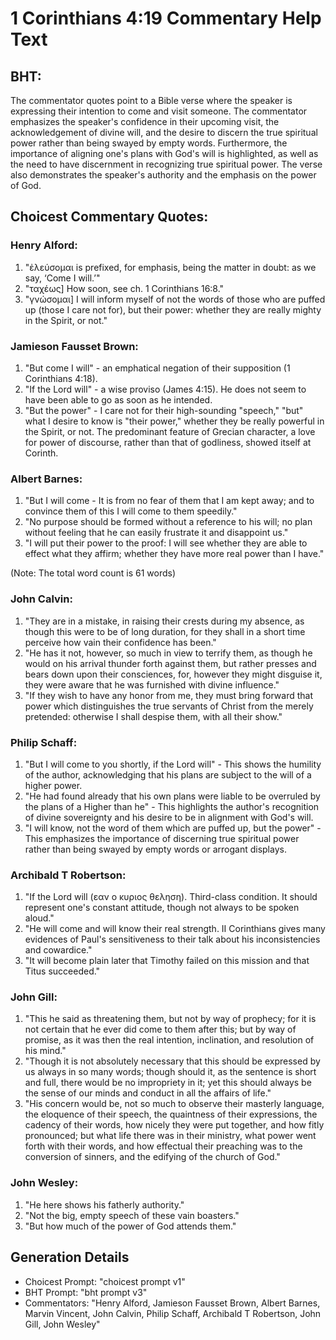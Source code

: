 # 1 Corinthians 4:19 Commentary Help Text

## BHT:
The commentator quotes point to a Bible verse where the speaker is expressing their intention to come and visit someone. The commentator emphasizes the speaker's confidence in their upcoming visit, the acknowledgement of divine will, and the desire to discern the true spiritual power rather than being swayed by empty words. Furthermore, the importance of aligning one's plans with God's will is highlighted, as well as the need to have discernment in recognizing true spiritual power. The verse also demonstrates the speaker's authority and the emphasis on the power of God.

## Choicest Commentary Quotes:
### Henry Alford:
1. "ἐλεύσομαι is prefixed, for emphasis, being the matter in doubt: as we say, ‘Come I will.’"
2. "ταχέως] How soon, see ch. 1 Corinthians 16:8."
3. "γνώσομαι] I will inform myself of not the words of those who are puffed up (those I care not for), but their power: whether they are really mighty in the Spirit, or not."

### Jamieson Fausset Brown:
1. "But come I will" - an emphatical negation of their supposition (1 Corinthians 4:18).
2. "If the Lord will" - a wise proviso (James 4:15). He does not seem to have been able to go as soon as he intended.
3. "But the power" - I care not for their high-sounding "speech," "but" what I desire to know is "their power," whether they be really powerful in the Spirit, or not. The predominant feature of Grecian character, a love for power of discourse, rather than that of godliness, showed itself at Corinth.

### Albert Barnes:
1. "But I will come - It is from no fear of them that I am kept away; and to convince them of this I will come to them speedily."
2. "No purpose should be formed without a reference to his will; no plan without feeling that he can easily frustrate it and disappoint us."
3. "I will put their power to the proof: I will see whether they are able to effect what they affirm; whether they have more real power than I have."

(Note: The total word count is 61 words)

### John Calvin:
1. "They are in a mistake, in raising their crests during my absence, as though this were to be of long duration, for they shall in a short time perceive how vain their confidence has been."
2. "He has it not, however, so much in view to terrify them, as though he would on his arrival thunder forth against them, but rather presses and bears down upon their consciences, for, however they might disguise it, they were aware that he was furnished with divine influence."
3. "If they wish to have any honor from me, they must bring forward that power which distinguishes the true servants of Christ from the merely pretended: otherwise I shall despise them, with all their show."

### Philip Schaff:
1. "But I will come to you shortly, if the Lord will" - This shows the humility of the author, acknowledging that his plans are subject to the will of a higher power.
2. "He had found already that his own plans were liable to be overruled by the plans of a Higher than he" - This highlights the author's recognition of divine sovereignty and his desire to be in alignment with God's will.
3. "I will know, not the word of them which are puffed up, but the power" - This emphasizes the importance of discerning true spiritual power rather than being swayed by empty words or arrogant displays.

### Archibald T Robertson:
1. "If the Lord will (εαν ο κυριος θεληση). Third-class condition. It should represent one's constant attitude, though not always to be spoken aloud." 
2. "He will come and will know their real strength. II Corinthians gives many evidences of Paul's sensitiveness to their talk about his inconsistencies and cowardice."
3. "It will become plain later that Timothy failed on this mission and that Titus succeeded."

### John Gill:
1. "This he said as threatening them, but not by way of prophecy; for it is not certain that he ever did come to them after this; but by way of promise, as it was then the real intention, inclination, and resolution of his mind."
2. "Though it is not absolutely necessary that this should be expressed by us always in so many words; though should it, as the sentence is short and full, there would be no impropriety in it; yet this should always be the sense of our minds and conduct in all the affairs of life."
3. "His concern would be, not so much to observe their masterly language, the eloquence of their speech, the quaintness of their expressions, the cadency of their words, how nicely they were put together, and how fitly pronounced; but what life there was in their ministry, what power went forth with their words, and how effectual their preaching was to the conversion of sinners, and the edifying of the church of God."

### John Wesley:
1. "He here shows his fatherly authority."
2. "Not the big, empty speech of these vain boasters."
3. "But how much of the power of God attends them."


## Generation Details
- Choicest Prompt: "choicest prompt v1"
- BHT Prompt: "bht prompt v3"
- Commentators: "Henry Alford, Jamieson Fausset Brown, Albert Barnes, Marvin Vincent, John Calvin, Philip Schaff, Archibald T Robertson, John Gill, John Wesley"
